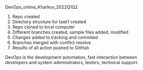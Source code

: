 DevOps_online_Kharkov_2022Q1Q2

   1. Repo created
   2. Directory structure for task1 created
   3. Repo cloned to local computer
   4. Different branches created, sample files added, modified
   5. Changes added to tracking and commited
   6. Branches merged with conflict resolve
   7. Results of all action pushed to GitHub

DevOps is the development automation, fast interaction between developers and system administrators, testers, technical support. 

